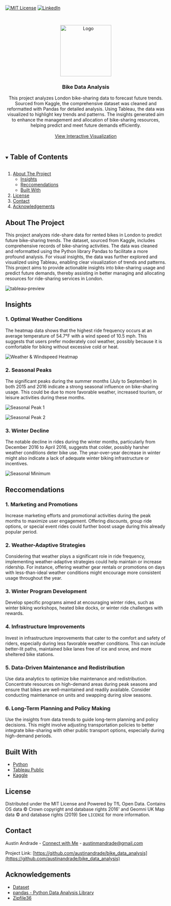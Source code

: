 [![MIT License][license-shield]][license-url]
[![LinkedIn][linkedin-shield]][linkedin-url]



<!-- PROJECT LOGO -->
<br />
<p align="center">
  <a href="https://github.com/austinandrade/bike_data_analysis">
    <img src="images/bicycle.svg" alt="Logo" width="160" height="160">
  </a>

  <h3 align="center">Bike Data Analysis</h3>

  <p align="center">
    This project analyzes London bike-sharing data to forecast future trends. Sourced from Kaggle, the comprehensive dataset was cleaned and reformatted with Pandas for           detailed analysis. Using Tableau, the data was visualized to highlight key trends and patterns. The insights generated aim to enhance the management and allocation of         bike-sharing resources, helping predict and meet future demands efficiently.
    <br />
    <br />
    <a href="https://public.tableau.com/views/LondonBikeDataViz_17138947575900/Dashboard1?:language=en-US&publish=yes&:sid=2F174252498D4E6DB1D48078D4CD8D1D-0:0&:display_count=n&:origin=viz_share_link">View Interactive Visualization</a>
  </p>
</p>



<!-- TABLE OF CONTENTS -->
<details open="open">
  <summary><h2 style="display: inline-block">Table of Contents</h2></summary>
  <ol>
    <li>
      <a href="#about-the-project">About The Project</a>
      <ul>
        <li><a href="#insights">Insights</a></li>
        <li><a href="#reccomendations">Reccomendations</a></li>
        <li><a href="#built-with">Built With</a></li>
      </ul>
    </li>
    <li><a href="#license">License</a></li>
    <li><a href="#contact">Contact</a></li>
    <li><a href="#acknowledgements">Acknowledgements</a></li>
  </ol>
</details>



<!-- ABOUT THE PROJECT -->
## About The Project
This project analyzes ride-share data for rented bikes in London to predict future bike-sharing trends. The dataset, sourced from Kaggle, includes comprehensive records of bike-sharing activities. The data was cleaned and reformatted using the Python library Pandas to facilitate a more profound analysis. For visual insights, the data was further explored and visualized using Tableau, enabling clear visualization of trends and patterns. This project aims to provide actionable insights into bike-sharing usage and predict future demands, thereby assisting in better managing and allocating resources for ride-sharing services in London.


![tableau-preview](/images/tableau_preview.png)


<!-- INSIGHTS -->
## Insights

### 1. Optimal Weather Conditions 
The heatmap data shows that the highest ride frequency occurs at an average temperature of 54.7°F with a wind speed of 10.5 mph. This suggests that users prefer moderately cool weather, possibly because it is comfortable for biking without excessive cold or heat.

![Weather & Windspeed Heatmap](images/heatmap.png)

### 2. Seasonal Peaks
The significant peaks during the summer months (July to September) in both 2015 and 2016 indicate a strong seasonal influence on bike-sharing usage. This could be due to more favorable weather, increased tourism, or leisure activities during these months.

![Seasonal Peak 1](images/highest_concentration_1.png)

![Seasonal Peak 2](images/highest_concentration_2.png)

### 3. Winter Decline
The notable decline in rides during the winter months, particularly from December 2016 to April 2016, suggests that colder, possibly harsher weather conditions deter bike use. The year-over-year decrease in winter might also indicate a lack of adequate winter biking infrastructure or incentives.

![Seasonal Minimum](images/lowest_concentration.png)

<!-- RECCOMENDATIONS -->
## Reccomendations

### 1. Marketing and Promotions
Increase marketing efforts and promotional activities during the peak months to maximize user engagement. Offering discounts, group ride options, or special event rides could further boost usage during this already popular period.

### 2. Weather-Adaptive Strategies
Considering that weather plays a significant role in ride frequency, implementing weather-adaptive strategies could help maintain or increase ridership. For instance, offering weather gear rentals or promotions on days with less-than-ideal weather conditions might encourage more consistent usage throughout the year.

### 3. Winter Program Development
Develop specific programs aimed at encouraging winter rides, such as winter biking workshops, heated bike docks, or winter ride challenges with rewards.

### 4. Infrastructure Improvements
Invest in infrastructure improvements that cater to the comfort and safety of riders, especially during less favorable weather conditions. This can include better-lit paths, maintained bike lanes free of ice and snow, and more sheltered bike stations.

### 5. Data-Driven Maintenance and Redistribution
Use data analytics to optimize bike maintenance and redistribution. Concentrate resources on high-demand areas during peak seasons and ensure that bikes are well-maintained and readily available. Consider conducting maintenance on units and swapping during slow seasons.

### 6. Long-Term Planning and Policy Making
Use the insights from data trends to guide long-term planning and policy decisions. This might involve adjusting transportation policies to better integrate bike-sharing with other public transport options, especially during high-demand periods.

## Built With

* [Python](https://www.python.org/)
* [Tableau Public](https://public.tableau.com/)
* [Kaggle](https://www.kaggle.com/)

<!-- LICENSE -->
## License

Distributed under the MIT License and Powered by TfL Open Data. Contains OS data © Crown copyright and database rights 2016' and Geomni UK Map data © and database rights (2019) See `LICENSE` for more information.



<!-- CONTACT -->
## Contact

Austin Andrade - [Connect with Me](https://www.linkedin.com/in/austinandrade/) - austinmandrade@gmail.com

Project Link: [https://github.com/austinandrade/bike_data_analysis](https://github.com/austinandrade/bike_data_analysis)



<!-- ACKNOWLEDGEMENTS -->
## Acknowledgements

* [Dataset](https://www.kaggle.com/datasets/hmavrodiev/london-bike-sharing-dataset/data)
* [pandas - Python Data Analysis Library](https://pandas.pydata.org/)
* [Zipfile36](https://pypi.org/project/zipfile36/)





<!-- MARKDOWN LINKS & IMAGES -->
<!-- https://www.markdownguide.org/basic-syntax/#reference-style-links -->
[license-shield]: https://img.shields.io/github/license/austinandrade/bike_data_analysis.svg?style=for-the-badge
[license-url]: https://github.com/austinandrade/bike_data_analysis/blob/main/LICENSE.txt
[linkedin-shield]: https://img.shields.io/badge/-LinkedIn-black.svg?style=for-the-badge&logo=linkedin&colorB=555
[linkedin-url]: https://www.linkedin.com/in/austinandrade/

